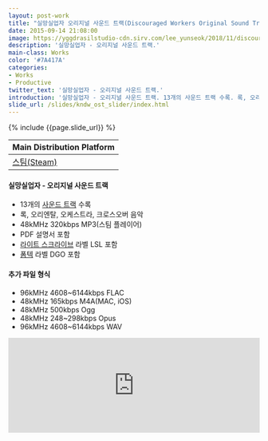 ```yaml
---
layout: post-work
title: "실망실업자 오리지널 사운드 트랙(Discouraged Workers Original Sound Track)"
date: 2015-09-14 21:08:00
image: https://yggdrasilstudio-cdn.sirv.com/lee_yunseok/2018/11/discouraged_workers_original_sound_track_logo.webp
description: '실망실업자 - 오리지널 사운드 트랙.'
main-class: Works
color: '#7A417A'
categories:
- Works
- Productive
twitter_text: '실망실업자 - 오리지널 사운드 트랙.'
introduction: '실망실업자 - 오리지널 사운드 트랙. 13개의 사운드 트랙 수록. 록, 오리엔탈, 오케스트라, 크로스오버 음악. 48kMHz 320kbps MP3(스팀 플레이어). PDF 설명서 포함. 라이트 스크라이브 라벨 LSL 포함. 폼텍 라벨 DGO 포함'
slide_url: /slides/kndw_ost_slider/index.html
---
```


{% include {{page.slide_url}} %}

Main Distribution Platform |
------------ |
[<i class="fab fa-steam"></i> 스팀(Steam)](https://store.steampowered.com/app/375160/Discouraged_Workers__Original_Sound_Track/) |

#### 실망실업자 - 오리지널 사운드 트랙
- 13개의 [사운드 트랙](https://yggdrasilstudio.bandcamp.com/album/discouraged-workers-ost) 수록
- 록, 오리엔탈, 오케스트라, 크로스오버 음악
- 48kMHz 320kbps MP3(스팀 플레이어)
- PDF 설명서 포함
- [라이트 스크라이브](http://lightscribesoftware.org/) 라벨 LSL 포함
- [폼텍](http://www.formtec.co.kr/software/software_detail.html?serial=3) 라벨 DGO 포함


#### 추가 파일 형식
- 96kMHz 4608~6144kbps FLAC
- 48kMHz 165kbps M4A(MAC, iOS)
- 48kMHz 500kbps Ogg
- 48kMHz 248~298kbps Opus
- 96kMHz 4608~6144kbps WAV

<iframe src="https://store.steampowered.com/widget/375160/" frameborder="0" width="100%" height="190"></iframe>